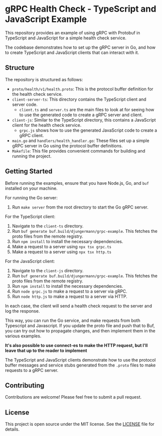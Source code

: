 # gRPC Health Check - TypeScript and JavaScript Example

This repository provides an example of using gRPC with Protobuf in TypeScript and JavaScript for a simple health check service. 

The codebase demonstrates how to set up the gRPC server in Go, and how to create TypeScript and JavaScript clients that can interact with it.

## Structure

The repository is structured as follows:

- `proto/health/v1/health.proto`: This is the protocol buffer definition for the health check service.
- `client-server-ts`: This directory contains the TypeScript client and server code. 
  - `client.ts` and `server.ts` are the main files to look at for seeing how to use the generated code to create a gRPC server and client.
- `client-js`: Similar to the TypeScript directory, this contains a JavaScript client for the health check service.
  - `grpc.js` shows how to use the generated JavaScript code to create a gRPC client.
- `main.go` and `handlers/health_handler.go`: These files set up a simple gRPC server in Go using the protocol buffer definitions. 
- `Makefile`: This file provides convenient commands for building and running the project.

## Getting Started

Before running the examples, ensure that you have Node.js, Go, and `buf` installed on your machine. 

For running the Go server:

1. Run `make server` from the root directory to start the Go gRPC server.

For the TypeScript client:

1. Navigate to the `client-ts` directory.
2. Run `buf generate buf.build/djungermann/grpc-example`. This fetches the proto files from the remote registry.
3. Run `npm install` to install the necessary dependencies.
4. Make a request to a server using `npx tsx grpc.ts`
5. Make a request to a server using `npx tsx http.ts`

For the JavaScript client:

1. Navigate to the `client-js` directory.
2. Run `buf generate buf.build/djungermann/grpc-example`. This fetches the proto files from the remote registry.
3. Run `npm install` to install the necessary dependencies.
4. Run `node grpc.js` to make a request to a server via gRPC.
5. Run `node http.js` to make a request to a server via HTTP.

In each case, the client will send a health check request to the server and log the response.

This way, you can run the Go service, and make requests from both Typescript and Javascript.
If you update the proto file and push that to Buf, you can try out how to propagate changes, and then implement them in the various examples. 

**It's also possible to use connect-es to make the HTTP request, but I'll leave that up to the reader to implement**

The TypeScript and JavaScript clients demonstrate how to use the protocol buffer messages and service stubs generated from the `.proto` files to make requests to a gRPC server.

## Contributing

Contributions are welcome! Please feel free to submit a pull request.

## License

This project is open source under the MIT license. See the [LICENSE](LICENSE) file for details.
